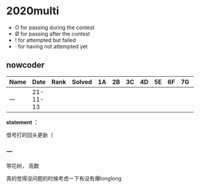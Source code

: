 



# 2020multi

- O for passing during the contest
- Ø for passing after the contest
- ! for attempted but failed
- · for having not attempted yet



## nowcoder

| Name | Date     | Rank | Solved | 1A   | 2B   | 3C   | 4D   | 5E   | 6F   | 7G   | 8H   | 9I   | 10J  | 11K  | 12L  | 13M  |
| ---- | -------- | ---- | ------ | ---- | ---- | ---- | ---- | ---- | ---- | ---- | ---- | ---- | ---- | ---- | ---- | ---- |
| 一   | 21-11-13 |      |        |      |      |      |      |      |      |      |      |      |      |      |      |      |



**statement ：**

借号打的回头更新（



### 一

带花树， 高数

真的觉得没问题的时候考虑一下有没有爆longlong

